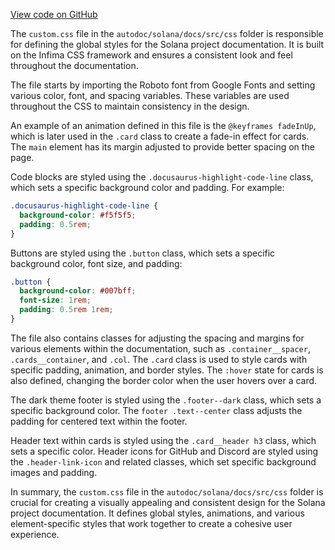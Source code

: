 
[View code on GitHub](https://github.com/solana-labs/solana/tree/master/na/docs/src/css)

The `custom.css` file in the `autodoc/solana/docs/src/css` folder is responsible for defining the global styles for the Solana project documentation. It is built on the Infima CSS framework and ensures a consistent look and feel throughout the documentation.

The file starts by importing the Roboto font from Google Fonts and setting various color, font, and spacing variables. These variables are used throughout the CSS to maintain consistency in the design.

An example of an animation defined in this file is the `@keyframes fadeInUp`, which is later used in the `.card` class to create a fade-in effect for cards. The `main` element has its margin adjusted to provide better spacing on the page.

Code blocks are styled using the `.docusaurus-highlight-code-line` class, which sets a specific background color and padding. For example:

```css
.docusaurus-highlight-code-line {
  background-color: #f5f5f5;
  padding: 0.5rem;
}
```

Buttons are styled using the `.button` class, which sets a specific background color, font size, and padding:

```css
.button {
  background-color: #007bff;
  font-size: 1rem;
  padding: 0.5rem 1rem;
}
```

The file also contains classes for adjusting the spacing and margins for various elements within the documentation, such as `.container__spacer`, `.cards__container`, and `.col`. The `.card` class is used to style cards with specific padding, animation, and border styles. The `:hover` state for cards is also defined, changing the border color when the user hovers over a card.

The dark theme footer is styled using the `.footer--dark` class, which sets a specific background color. The `footer .text--center` class adjusts the padding for centered text within the footer.

Header text within cards is styled using the `.card__header h3` class, which sets a specific color. Header icons for GitHub and Discord are styled using the `.header-link-icon` and related classes, which set specific background images and padding.

In summary, the `custom.css` file in the `autodoc/solana/docs/src/css` folder is crucial for creating a visually appealing and consistent design for the Solana project documentation. It defines global styles, animations, and various element-specific styles that work together to create a cohesive user experience.